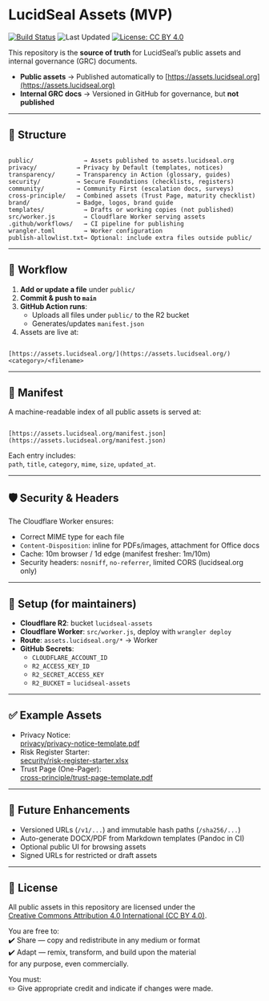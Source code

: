 # LucidSeal Assets (MVP)

[![Build Status](https://github.com/lucidseal/lucidseal-assets/actions/workflows/deploy-assets.yml/badge.svg)](https://github.com/lucidseal/lucidseal-assets/actions/workflows/deploy-assets.yml)
![Last Updated](https://img.shields.io/github/last-commit/lucidseal/lucidseal-assets/main?label=Last%20Updated)
[![License: CC BY 4.0](https://img.shields.io/badge/License-CC%20BY%204.0-lightgrey.svg)](https://creativecommons.org/licenses/by/4.0/)

This repository is the **source of truth** for LucidSeal’s public assets and internal governance (GRC) documents.

- **Public assets** → Published automatically to [https://assets.lucidseal.org](https://assets.lucidseal.org)  
- **Internal GRC docs** → Versioned in GitHub for governance, but **not published**  

---

## 📂 Structure

```

public/              → Assets published to assets.lucidseal.org
privacy/           → Privacy by Default (templates, notices)
transparency/      → Transparency in Action (glossary, guides)
security/          → Secure Foundations (checklists, registers)
community/         → Community First (escalation docs, surveys)
cross-principle/   → Combined assets (Trust Page, maturity checklist)
brand/             → Badge, logos, brand guide
templates/           → Drafts or working copies (not published)
src/worker.js        → Cloudflare Worker serving assets
.github/workflows/   → CI pipeline for publishing
wrangler.toml        → Worker configuration
publish-allowlist.txt→ Optional: include extra files outside public/

```

---

## 🚀 Workflow

1. **Add or update a file** under `public/`
2. **Commit & push to `main`**
3. **GitHub Action runs**:
   - Uploads all files under `public/` to the R2 bucket
   - Generates/updates `manifest.json`
4. Assets are live at:  
```

[https://assets.lucidseal.org/](https://assets.lucidseal.org/)<category>/<filename>

```

---

## 📜 Manifest

A machine-readable index of all public assets is served at:

```

[https://assets.lucidseal.org/manifest.json](https://assets.lucidseal.org/manifest.json)

```

Each entry includes:  
`path`, `title`, `category`, `mime`, `size`, `updated_at`.

---

## 🛡️ Security & Headers

The Cloudflare Worker ensures:
- Correct MIME type for each file  
- `Content-Disposition`: inline for PDFs/images, attachment for Office docs  
- Cache: 10m browser / 1d edge (manifest fresher: 1m/10m)  
- Security headers: `nosniff`, `no-referrer`, limited CORS (lucidseal.org only)  

---

## 🔧 Setup (for maintainers)

- **Cloudflare R2**: bucket `lucidseal-assets`  
- **Cloudflare Worker**: `src/worker.js`, deploy with `wrangler deploy`  
- **Route**: `assets.lucidseal.org/*` → Worker  
- **GitHub Secrets**:
  - `CLOUDFLARE_ACCOUNT_ID`
  - `R2_ACCESS_KEY_ID`
  - `R2_SECRET_ACCESS_KEY`
  - `R2_BUCKET` = `lucidseal-assets`

---

## ✅ Example Assets

- Privacy Notice:  
  [privacy/privacy-notice-template.pdf](https://assets.lucidseal.org/privacy/privacy-notice-template.pdf)
- Risk Register Starter:  
  [security/risk-register-starter.xlsx](https://assets.lucidseal.org/security/risk-register-starter.xlsx)
- Trust Page (One-Pager):  
  [cross-principle/trust-page-template.pdf](https://assets.lucidseal.org/cross-principle/trust-page-template.pdf)

---

## 🔮 Future Enhancements

- Versioned URLs (`/v1/...`) and immutable hash paths (`/sha256/...`)  
- Auto-generate DOCX/PDF from Markdown templates (Pandoc in CI)  
- Optional public UI for browsing assets  
- Signed URLs for restricted or draft assets  

---

## 📖 License

All public assets in this repository are licensed under the  
[Creative Commons Attribution 4.0 International (CC BY 4.0)](https://creativecommons.org/licenses/by/4.0/).

You are free to:  
✔️ Share — copy and redistribute in any medium or format  
✔️ Adapt — remix, transform, and build upon the material  
for any purpose, even commercially.  

You must:  
✏️ Give appropriate credit and indicate if changes were made.
```
